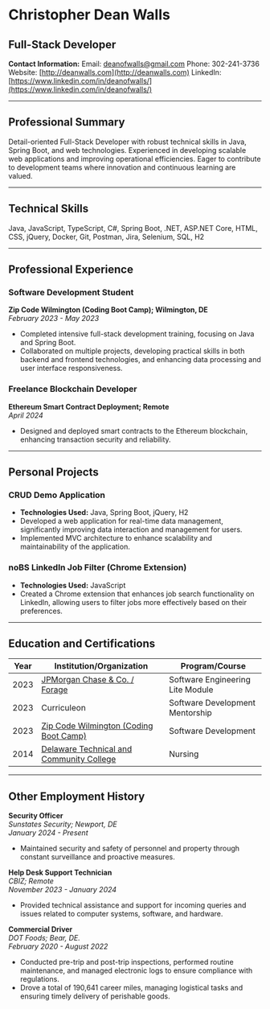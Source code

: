 # Christopher Dean Walls

## Full-Stack Developer

**Contact Information:**
Email: [deanofwalls@gmail.com](mailto:deanofwalls@gmail.com)
Phone: 302-241-3736
Website: [http://deanwalls.com](http://deanwalls.com)
LinkedIn: [https://www.linkedin.com/in/deanofwalls/](https://www.linkedin.com/in/deanofwalls/)

---

## Professional Summary
Detail-oriented Full-Stack Developer with robust technical skills in Java, Spring Boot, and web technologies. Experienced in developing scalable web applications and improving operational efficiencies. Eager to contribute to development teams where innovation and continuous learning are valued.

---

## Technical Skills
Java, JavaScript, TypeScript, C#, Spring Boot, .NET, ASP.NET Core, HTML, CSS, jQuery, Docker, Git, Postman, Jira, Selenium, SQL, H2

---

## Professional Experience

### Software Development Student
**Zip Code Wilmington (Coding Boot Camp); Wilmington, DE**  
*February 2023 - May 2023*
- Completed intensive full-stack development training, focusing on Java and Spring Boot.
- Collaborated on multiple projects, developing practical skills in both backend and frontend technologies, and enhancing data processing and user interface responsiveness.

### Freelance Blockchain Developer
**Ethereum Smart Contract Deployment; Remote**  
*April 2024*
- Designed and deployed smart contracts to the Ethereum blockchain, enhancing transaction security and reliability.

---

## Personal Projects

### CRUD Demo Application
- **Technologies Used:** Java, Spring Boot, jQuery, H2
- Developed a web application for real-time data management, significantly improving data interaction and management for users.
- Implemented MVC architecture to enhance scalability and maintainability of the application.

### noBS LinkedIn Job Filter (Chrome Extension)
- **Technologies Used:** JavaScript
- Created a Chrome extension that enhances job search functionality on LinkedIn, allowing users to filter jobs more effectively based on their preferences.

---

## Education and Certifications

| Year | Institution/Organization                                                                   | Program/Course                      |
|------|-------------------------------------------------------------------------------------------|------------------------------------|
| 2023 | [JPMorgan Chase & Co. / Forage](forage.pdf)                                               | Software Engineering Lite Module   |
| 2023 | Curriculeon                                                                              | Software Development Mentorship    |
| 2023 | [Zip Code Wilmington (Coding Boot Camp)](zipcode.pdf)                                     | Software Development               |
| 2014 | [Delaware Technical and Community College](lpnDiploma.pdf)                                | Nursing                            |

---

## Other Employment History

**Security Officer**  
*Sunstates Security; Newport, DE*  
*January 2024 - Present*
- Maintained security and safety of personnel and property through constant surveillance and proactive measures.

**Help Desk Support Technician**  
*CBIZ; Remote*  
*November 2023 - January 2024*
- Provided technical assistance and support for incoming queries and issues related to computer systems, software, and hardware.

**Commercial Driver**  
*DOT Foods; Bear, DE.*  
*February 2020 - August 2022*
- Conducted pre-trip and post-trip inspections, performed routine maintenance, and managed electronic logs to ensure compliance with regulations.
- Drove a total of 190,641 career miles, managing logistical tasks and ensuring timely delivery of perishable goods.
